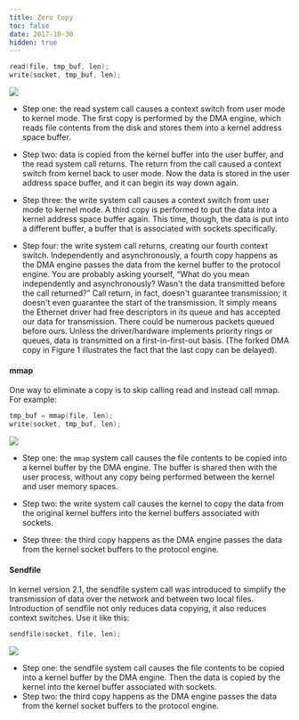 ```yaml
---
title: Zero Copy
toc: false
date: 2017-10-30
hidden: true
---
```




```c
read(file, tmp_buf, len);
write(socket, tmp_buf, len);
```

![](figures/15844914015169.jpg)

* Step one: the read system call causes a context switch from user mode to kernel mode. The first copy is performed by the DMA engine, which reads file contents from the disk and stores them into a kernel address space buffer.

* Step two: data is copied from the kernel buffer into the user buffer, and the read system call returns. The return from the call caused a context switch from kernel back to user mode. Now the data is stored in the user address space buffer, and it can begin its way down again.

* Step three: the write system call causes a context switch from user mode to kernel mode. A third copy is performed to put the data into a kernel address space buffer again. This time, though, the data is put into a different buffer, a buffer that is associated with sockets specifically.

* Step four: the write system call returns, creating our fourth context switch. Independently and asynchronously, a fourth copy happens as the DMA engine passes the data from the kernel buffer to the protocol engine. You are probably asking yourself, “What do you mean independently and asynchronously? Wasn't the data transmitted before the call returned?” Call return, in fact, doesn't guarantee transmission; it doesn't even guarantee the start of the transmission. It simply means the Ethernet driver had free descriptors in its queue and has accepted our data for transmission. There could be numerous packets queued before ours. Unless the driver/hardware implements priority rings or queues, data is transmitted on a first-in-first-out basis. (The forked DMA copy in Figure 1 illustrates the fact that the last copy can be delayed).


#### mmap

One way to eliminate a copy is to skip calling read and instead call mmap. For example:

```c
tmp_buf = mmap(file, len);
write(socket, tmp_buf, len);
```

![](figures/15844916713529.jpg)

* Step one: the `mmap` system call causes the file contents to be copied into a kernel buffer by the DMA engine. The buffer is shared then with the user process, without any copy being performed between the kernel and user memory spaces.

* Step two: the write system call causes the kernel to copy the data from the original kernel buffers into the kernel buffers associated with sockets.

* Step three: the third copy happens as the DMA engine passes the data from the kernel socket buffers to the protocol engine.


#### Sendfile

In kernel version 2.1, the sendfile system call was introduced to simplify the transmission of data over the network and between two local files. Introduction of sendfile not only reduces data copying, it also reduces context switches. Use it like this:

```c
sendfile(socket, file, len);
```

![](figures/15844919851931.jpg)

* Step one: the sendfile system call causes the file contents to be copied into a kernel buffer by the DMA engine. Then the data is copied by the kernel into the kernel buffer associated with sockets.
* Step two: the third copy happens as the DMA engine passes the data from the kernel socket buffers to the protocol engine.

[^1]: https://www.ibm.com/developerworks/cn/java/j-zerocopy/
[^2]: https://www.linuxjournal.com/article/6345